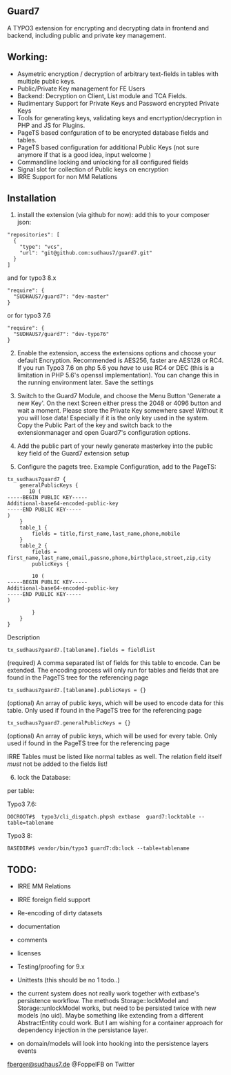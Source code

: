 Guard7
--

A TYPO3 extension for encrypting and decrypting data in frontend and backend, including public and private key management.

Working:
--
- Asymetric encryption / decryption of arbitrary text-fields in tables with multiple public keys.
- Public/Private Key management for FE Users
- Backend: Decryption on Client, List module and TCA Fields. 
- Rudimentary Support for Private Keys and Password encrypted Private Keys
- Tools for generating keys, validating keys and encrtyption/decryption in PHP and JS for Plugins.
- PageTS based confguration of to be encrypted database fields and tables.
- PageTS based configuration for additional Public Keys (not sure anymore if that is a good idea, input welcome )
- Commandline locking and unlocking for all configured fields
- Signal slot for collection of Public keys on encryption
- IRRE Support for non MM Relations

Installation
--

1. install the extension (via github for now):
add this to your composer json:
```
"repositories": [
  {
    "type": "vcs",
    "url": "git@github.com:sudhaus7/guard7.git"
  }
]
```

and for typo3 8.x

```
"require": {
  "SUDHAUS7/guard7": "dev-master"
}
```

or for typo3 7.6 
```
"require": {
  "SUDHAUS7/guard7": "dev-typo76"
}
```

2. Enable the extension, access the extensions options and choose your default Encryption. Recommended is AES256, faster are AES128 or RC4. If you run Typo3 7.6 on php 5.6 you _have_ to use RC4 or DEC (this is a limitation in PHP 5.6's openssl implementation). You can change this in the running environment later. Save the settings

3. Switch to the Guard7 Module, and choose the Menu Button 'Generate a new Key'. On the next Screen either press the 2048 or 4096 button and wait a moment. Please store the Private Key somewhere save! Without it you will lose data! Especially if it is the only key used in the system. Copy the Public Part of the key and switch back to the extensionmanager and open Guard7's configuration options.

4. Add the public part of your newly generate masterkey into the public key field of the Guard7 extension setup 

5. Configure the pagets tree. Example Configuration, add to the PageTS:
```
tx_sudhaus7guard7 {
    generalPublicKeys {
       10 (
-----BEGIN PUBLIC KEY-----
Additional-base64-encoded-public-key
-----END PUBLIC KEY-----       
)
    }
    table_1 {
        fields = title,first_name,last_name,phone,mobile
    }
    table_2 {
        fields = first_name,last_name,email,passno,phone,birthplace,street,zip,city
        publicKeys {
        
        10 (
-----BEGIN PUBLIC KEY-----
Additional-base64-encoded-public-key
-----END PUBLIC KEY-----
)
        
        }
    }
}
```

Description
```
tx_sudhaus7guard7.[tablename].fields = fieldlist
```
(required) A comma separated list of fields for this table to encode. Can be extended. The encoding process will only run for tables and fields that are found in the PageTS tree for the referencing page

```
tx_sudhaus7guard7.[tablename].publicKeys = {}
```
(optional) An array of public keys, which will be used to encode data for this table. Only used if found in the PageTS tree for the referencing page

```
tx_sudhaus7guard7.generalPublicKeys = {}
```
(optional) An array of public keys, which will be used for every table. Only used if found in the PageTS tree for the referencing page

IRRE Tables must be listed like normal tables as well. The relation field itself _must_ not be added to the fields list!

6. lock the Database:

per table:

Typo3 7.6:
```
DOCROOT#$  typo3/cli_dispatch.phpsh extbase  guard7:locktable --table=tablename
```

Typo3 8:
```
BASEDIR#$ vendor/bin/typo3 guard7:db:lock --table=tablename
```


TODO:
--
- IRRE MM Relations
- IRRE foreign field support
- Re-encoding of dirty datasets 
- documentation
- comments
- licenses
- Testing/proofing for 9.x
- Unittests (this should be no 1 todo..)
- the current system does not really work together with extbase's persistence workflow. The methods Storage::lockModel and Storage::unlockModel works, but need to be persisted twice with new models (no uid). Maybe something like extending from a different AbstractEntity could work. But I am wishing for a  container approach for dependency injection in the persistance layer.

- on domain/models will look into hooking into the persistence layers events



fberger@sudhaus7.de
@FoppelFB on Twitter
